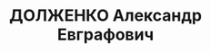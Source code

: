 ---
title: ДОЛЖЕНКО Александр Евграфович
description: 'Род. в 1905, г. Днепропетровск, украинец, обр.: высшее, член ВКП(б).
  ПРЗ, гл. механик

  Арестован 06.02.1937. Обв. по ст. 58-8, 58-9, 58-10, 58-11. Приговор: ВМН. Расстрелян
  30.12.1937.

  Реабилитирован 05.1958'
---